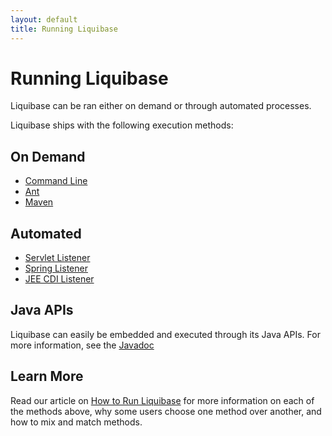 ```yaml
---
layout: default
title: Running Liquibase
---
```


# Running Liquibase #

Liquibase can be ran either on demand or through automated processes.

Liquibase ships with the following execution methods:

## On Demand

- <a href="command_line.html">Command Line</a>
- <a href="ant/index.html">Ant</a>
- <a href="maven/index.html">Maven</a>

## Automated

- <a href="servlet_listener.html">Servlet Listener</a>
- <a href="spring.html">Spring Listener</a>
- <a href="cdi.html">JEE CDI Listener</a>

## Java APIs

Liquibase can easily be embedded and executed through its Java APIs. For more information, see the <a href="../javadoc/index.html">Javadoc</a>

## Learn More

Read our article on [How to Run Liquibase](https://download.liquibase.org/how-to-run-liquibase/) for more information on each of the methods above, why some users choose one method over another, and how to mix and match methods. 


